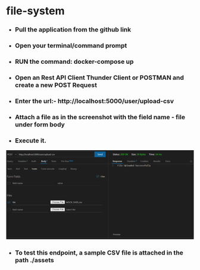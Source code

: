 # file-system

- ### Pull the application from the github link

- ### Open your terminal/command prompt

- ### RUN the command:  docker-compose up

- ### Open an Rest API Client Thunder Client or POSTMAN and create a new POST Request

- ### Enter the url:- http://localhost:5000/user/upload-csv

- ### Attach a file as in the screenshot with the field name - file under form body

- ### Execute it.

![image info](./assets/postmanSS.png)

- ### To test this endpoint, a sample CSV file is attached in the path ./assets



